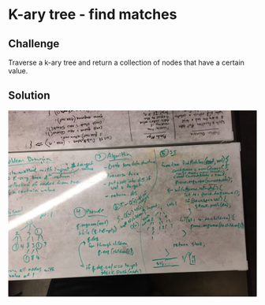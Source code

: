 # K-ary tree - find matches

## Challenge
Traverse a k-ary tree and return a collection of nodes that have a certain value.

## Solution
![](../assets/find-matches.jpg)